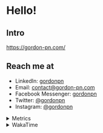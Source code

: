 # Hello!

## Intro

<https://gordon-pn.com/>

## Reach me at

- LinkedIn: [gordonpn](https://www.linkedin.com/in/gordonpn/)
- Email: [contact@gordon-pn.com](mailto:contact@gordon-pn.com)
- Facebook Messenger: [gordonpn](https://www.messenger.com/t/Gordonpn)
- Twitter: [@gordonpn](https://twitter.com/Gordonpn)
- Instagram: [@gordonpn](https://www.instagram.com/gordonpn/)

<details>
  <summary>Metrics</summary>

  <img align="center" src="https://github.com/gordonpn/gordonpn/blob/master/github-metrics.svg" alt="GitHub Metrics">

</details>

<details>
  <summary>WakaTime</summary>

  <!--START_SECTION:waka-->
📊 **This Week I Spent My Time On** 

```text
💬 Programming Languages: 
Other                    25 hrs 51 mins      ████████████████████████░   94.37 % 
Java                     44 mins             █░░░░░░░░░░░░░░░░░░░░░░░░   02.71 % 
TypeScript               29 mins             ░░░░░░░░░░░░░░░░░░░░░░░░░   01.81 % 
HTML                     4 mins              ░░░░░░░░░░░░░░░░░░░░░░░░░   00.29 % 
JavaScript               4 mins              ░░░░░░░░░░░░░░░░░░░░░░░░░   00.25 % 

🔥 Editors: 
Chrome                   16 hrs 13 mins      ███████████████░░░░░░░░░░   59.23 % 
Slack                    3 hrs 35 mins       ███░░░░░░░░░░░░░░░░░░░░░░   13.10 % 
Firefox                  1 hr 24 mins        █░░░░░░░░░░░░░░░░░░░░░░░░   05.13 % 
IntelliJ IDEA            1 hr 17 mins        █░░░░░░░░░░░░░░░░░░░░░░░░   04.71 % 
Messages                 1 hr 16 mins        █░░░░░░░░░░░░░░░░░░░░░░░░   04.66 % 
```


 Last Updated on 14/07/2025 10:30:01 UTC
<!--END_SECTION:waka-->
</details>
